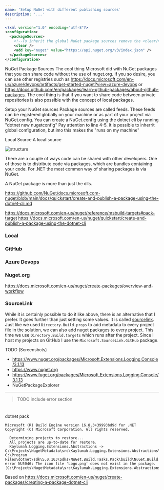```yaml
---
name: 'Setup NuGet with different publishing sources'
description: '...'
---
```


```xml
<?xml version="1.0" encoding="utf-8"?>
<configuration>
  <packageSources>
    <!--To inherit the global NuGet package sources remove the <clear/> line below -->
    <clear />
    <add key="nuget" value="https://api.nuget.org/v3/index.json" />
  </packageSources>
</configuration>
```








NuGet Package Sources
The cool thing Microsoft did with NuGet packages that you can share code without the use of nuget.org. If you so desire, you can use other registries such as https://docs.microsoft.com/en-us/azure/devops/artifacts/get-started-nuget?view=azure-devops or https://docs.github.com/en/packages/learn-github-packages/about-github-packages. The cool thing is that if you want to share code between private repositories is also possible with the concept of local packages.

Setup your NuGet sources
Package sources are called feeds. These feeds can be registered globally on your machine or as part of your project via NuGet.config.
You can create a NuGet.config using the dotnet cli by running "dotnet new nugetconfig" Pay attention to line 4-5. It is possible to inherrit global configuration, but imo this makes the "runs on my machine" 



Local Source
A local source 























![structure](https://docs.microsoft.com/en-us/nuget/media/nuget-roles.png)















There are a couple of ways code can be shared with other developers. One of those is to distribute code via packages, which are bundles containing your code. For .NET the most common way of sharing packages is via NuGet.

A NuGet package is more than just the dlls.

https://github.com/NuGet/docs.microsoft.com-nuget/blob/main/docs/quickstart/create-and-publish-a-package-using-the-dotnet-cli.md

https://docs.microsoft.com/en-us/nuget/reference/msbuild-targets#pack-target
https://docs.microsoft.com/en-us/nuget/quickstart/create-and-publish-a-package-using-the-dotnet-cli

### Local

### GitHub

### Azure Devops

### Nuget.org

https://docs.microsoft.com/en-us/nuget/create-packages/overview-and-workflow







### SourceLink

While it is certainly possible to do it like above, there is an alternative that I prefer. It goes further than just setting some values. It is called [sourcelink](). Just like we used `Directory.Build.props` to add metadata to every project file in the solution, we can also add nuget packages to every project.
This time we use `Directory.Build.targets` which runs after the project. Since I host my projects on GitHub I use the `Microsoft.SourceLink.GitHub` package.























TODO (Screenshots)
 - https://www.nuget.org/packages/Microsoft.Extensions.Logging.Console/3.1.13
 - https://www.nuget.org
 - https://www.fuget.org/packages/Microsoft.Extensions.Logging.Console/3.1.13
 - NuGetPackageExplorer

---


> TODO include error section 
#

dotnet pack

```output
Microsoft (R) Build Engine version 16.8.3+39993bd9d for .NET
Copyright (C) Microsoft Corporation. All rights reserved.

  Determining projects to restore...
  All projects are up-to-date for restore.
  Kaylumah.Logging.Extensions.Abstractions -> C:\Projects\NugetMetadata\src\Kaylumah.Logging.Extensions.Abstractions\bin\Debug\netstandard2.0\Kaylumah.Logging.Extensions.Abstractions.dll
C:\Program Files\dotnet\sdk\5.0.103\Sdks\NuGet.Build.Tasks.Pack\build\NuGet.Build.Tasks.Pack.targets(207,5): error NU5046: The icon file 'Logo.png' does not exist in the package. [C:\Projects\NugetMetadata\src\Kaylumah.Logging.Extensions.Abstractions\Kaylumah.Logging.Extensions.Abstractions.csproj]
```


Based on https://docs.microsoft.com/en-us/nuget/create-packages/creating-a-package-dotnet-cli




 


>